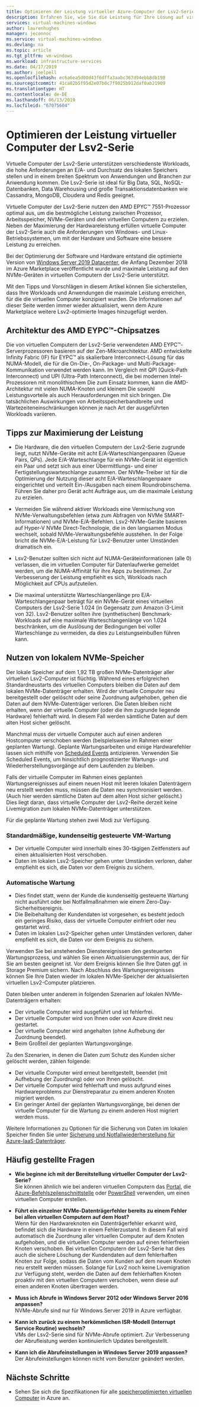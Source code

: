 ```yaml
---
title: Optimieren der Leistung virtueller Azure-Computer der Lsv2-Serie – Speicher | Microsoft-Dokumentation
description: Erfahren Sie, wie Sie die Leistung für Ihre Lösung auf virtuellen Computern der Lsv2-Serie optimieren.
services: virtual-machines-windows
author: laurenhughes
manager: jeconnoc
ms.service: virtual-machines-windows
ms.devlang: na
ms.topic: article
ms.tgt_pltfrm: vm-windows
ms.workload: infrastructure-services
ms.date: 04/17/2019
ms.author: joelpell
ms.openlocfilehash: ec6a6ea5d00d43f6dffa3aabc367d94ebb8db198
ms.sourcegitcommit: 41ca82b5f95d2e07b0c7f9025b912daf0ab21909
ms.translationtype: HT
ms.contentlocale: de-DE
ms.lasthandoff: 06/13/2019
ms.locfileid: "67075604"
---
```

# <a name="optimize-performance-on-the-lsv2-series-virtual-machines"></a>Optimieren der Leistung virtueller Computer der Lsv2-Serie

Virtuelle Computer der Lsv2-Serie unterstützen verschiedenste Workloads, die hohe Anforderungen an E/A- und Durchsatz des lokalen Speichers stellen und in einem breiten Spektrum von Anwendungen und Branchen zur Anwendung kommen.  Die Lsv2-Serie ist ideal für Big Data, SQL, NoSQL-Datenbanken, Data Warehousing und große Transaktionsdatenbanken wie Cassandra, MongoDB, Cloudera und Redis geeignet.

Virtuelle Computer der Lsv2-Serie nutzen den AMD EPYC™ 7551-Prozessor optimal aus, um die bestmögliche Leistung zwischen Prozessor, Arbeitsspeicher, NVMe-Geräten und den virtuellen Computern zu erzielen. Neben der Maximierung der Hardwareleistung erfüllen virtuelle Computer der Lsv2-Serie auch die Anforderungen von Windows- und Linux-Betriebssystemen, um mit der Hardware und Software eine bessere Leistung zu erreichen.

Bei der Optimierung der Software und Hardware entstand die optimierte Version von [Windows Server 2019 Datacenter](https://azuremarketplace.microsoft.com/marketplace/apps/microsoftwindowsserver.windowsserver?tab=Overview), die Anfang Dezember 2018 im Azure Marketplace veröffentlicht wurde und maximale Leistung auf den NVMe-Geräten in virtuellen Computern der Lsv2-Serie unterstützt.

Mit den Tipps und Vorschlägen in diesem Artikel können Sie sicherstellen, dass Ihre Workloads und Anwendungen die maximale Leistung erreichen, für die die virtuellen Computer konzipiert wurden. Die Informationen auf dieser Seite werden immer wieder aktualisiert, wenn dem Azure Marketplace weitere Lsv2-optimierte Images hinzugefügt werden.

## <a name="amd-eypc-chipset-architecture"></a>Architektur des AMD EYPC™-Chipsatzes

Die von virtuellen Computern der Lsv2-Serie verwendeten AMD EYPC™-Serverprozessoren basieren auf der Zen-Mikroarchitektur. AMD entwickelte Infinity Fabric (IF) für EYPC™ als skalierbare Interconnect-Lösung für das NUMA-Modell, die für die On-Die-, On-Package- und Multi-Package-Kommunikation verwendet werden kann. Im Vergleich mit QPI (Quick-Path Interconnect) und UPI (Ultra-Path Interconnect), die bei modernen Intel-Prozessoren mit monolithischem Die zum Einsatz kommen, kann die AMD-Architektur mit vielen NUMA-Knoten und kleinem Die sowohl Leistungsvorteile als auch Herausforderungen mit sich bringen. Die tatsächlichen Auswirkungen von Arbeitsspeicherbandbreite und Wartezeiteneinschränkungen können je nach Art der ausgeführten Workloads variieren.

## <a name="tips-for-maximizing-performance"></a>Tipps zur Maximierung der Leistung

* Die Hardware, die den virtuellen Computern der Lsv2-Serie zugrunde liegt, nutzt NVMe-Geräte mit acht E/A-Warteschlangenpaaren (Queue Pairs, QPs). Jede E/A-Warteschlange für ein NVMe-Gerät ist eigentlich ein Paar und setzt sich aus einer Übermittlungs- und einer Fertigstellungswarteschlange zusammen. Der NVMe-Treiber ist für die Optimierung der Nutzung dieser acht E/A-Warteschlangenpaare eingerichtet und verteilt Ein-/Ausgaben nach einem Roundrobinschema. Führen Sie daher pro Gerät acht Aufträge aus, um die maximale Leistung zu erzielen.

* Vermeiden Sie während aktiver Workloads eine Vermischung von NVMe-Verwaltungsbefehlen (etwa zum Abfragen von NVMe SMART-Informationen) und NVMe-E/A-Befehlen. Lsv2-NVMe-Geräte basieren auf Hyper-V NVMe Direct-Technologie, die in den langsamen Modus wechselt, sobald NVMe-Verwaltungsbefehle ausstehen. In der Folge bricht die NVMe-E/A-Leistung für Lsv2-Benutzer unter Umständen dramatisch ein.

* Lsv2-Benutzer sollten sich nicht auf NUMA-Geräteinformationen (alle 0) verlassen, die im virtuellen Computer für Datenlaufwerke gemeldet werden, um die NUMA-Affinität für ihre Apps zu bestimmen. Zur Verbesserung der Leistung empfiehlt es sich, Workloads nach Möglichkeit auf CPUs aufzuteilen. 

* Die maximal unterstützte Warteschlangenlänge pro E/A-Warteschlangenpaar beträgt für ein NVMe-Gerät eines virtuellen Computers der Lsv2-Serie 1.024 (in Gegensatz zum Amazon i3-Limit von 32). Lsv2-Benutzer sollten ihre (synthetischen) Benchmark-Workloads auf eine maximale Warteschlangenlänge von 1.024 beschränken, um die Auslösung der Bedingungen bei voller Warteschlange zu vermeiden, da dies zu Leistungseinbußen führen kann.

## <a name="utilizing-local-nvme-storage"></a>Nutzen von lokalem NVMe-Speicher

Der lokale Speicher auf dem 1,92 TB großen NVMe-Datenträger aller virtuellen Lsv2-Computer ist flüchtig. Während eines erfolgreichen Standardneustarts des virtuellen Computers bleiben die Daten auf dem lokalen NVMe-Datenträger erhalten. Wird der virtuelle Computer neu bereitgestellt oder gelöscht oder seine Zuordnung aufgehoben, gehen die Daten auf dem NVMe-Datenträger verloren. Die Daten bleiben nicht erhalten, wenn der virtuelle Computer (oder die ihm zugrunde liegende Hardware) fehlerhaft wird. In diesem Fall werden sämtliche Daten auf dem alten Host sicher gelöscht.

Manchmal muss der virtuelle Computer auch auf einen anderen Hostcomputer verschoben werden (beispielsweise im Rahmen einer geplanten Wartung). Geplante Wartungsarbeiten und einige Hardwarefehler lassen sich mithilfe von [Scheduled Events](scheduled-events.md) antizipieren. Verwenden Sie Scheduled Events, um hinsichtlich prognostizierter Wartungs- und Wiederherstellungsvorgänge auf dem Laufenden zu bleiben.

Falls der virtuelle Computer im Rahmen eines geplanten Wartungsereignisses auf einem neuen Host mit leeren lokalen Datenträgern neu erstellt werden muss, müssen die Daten neu synchronisiert werden. (Auch hier werden sämtliche Daten auf dem alten Host sicher gelöscht.) Dies liegt daran, dass virtuelle Computer der Lsv2-Reihe derzeit keine Livemigration zum lokalen NVMe-Datenträger unterstützen.

Für die geplante Wartung stehen zwei Modi zur Verfügung.

### <a name="standard-vm-customer-controlled-maintenance"></a>Standardmäßige, kundenseitig gesteuerte VM-Wartung

- Der virtuelle Computer wird innerhalb eines 30-tägigen Zeitfensters auf einen aktualisierten Host verschoben.
- Daten im lokalen Lsv2-Speicher gehen unter Umständen verloren, daher empfiehlt es sich, die Daten vor dem Ereignis zu sichern.

### <a name="automatic-maintenance"></a>Automatische Wartung

- Dies findet statt, wenn der Kunde die kundenseitig gesteuerte Wartung nicht ausführt oder bei Notfallmaßnahmen wie einem Zero-Day-Sicherheitsereignis.
- Die Beibehaltung der Kundendaten ist vorgesehen, es besteht jedoch ein geringes Risiko, dass der virtuelle Computer einfriert oder neu gestartet wird.
- Daten im lokalen Lsv2-Speicher gehen unter Umständen verloren, daher empfiehlt es sich, die Daten vor dem Ereignis zu sichern.

Verwenden Sie bei anstehenden Dienstereignissen den gesteuerten Wartungsprozess, und wählen Sie einen Aktualisierungstermin aus, der für Sie am besten geeignet ist. Vor dem Ereignis können Sie Ihre Daten ggf. in Storage Premium sichern. Nach Abschluss des Wartungsereignisses können Sie Ihre Daten wieder im lokalen NVMe-Speicher der aktualisierten virtuellen Lsv2-Computer platzieren.

Daten bleiben unter anderem in folgenden Szenarien auf lokalen NVMe-Datenträgern erhalten:

- Der virtuelle Computer wird ausgeführt und ist fehlerfrei.
- Der virtuelle Computer wird von Ihnen oder von Azure direkt neu gestartet.
- Der virtuelle Computer wird angehalten (ohne Aufhebung der Zuordnung beendet).
- Beim Großteil der geplanten Wartungsvorgänge.

Zu den Szenarien, in denen die Daten zum Schutz des Kunden sicher gelöscht werden, zählen folgende:

- Der virtuelle Computer wird erneut bereitgestellt, beendet (mit Aufhebung der Zuordnung) oder von Ihnen gelöscht.
- Der virtuelle Computer wird fehlerhaft und muss aufgrund eines Hardwareproblems zur Dienstreparatur zu einem anderen Knoten migriert werden.
- Ein geringer Anteil der geplanten Wartungsvorgänge, bei denen der virtuelle Computer für die Wartung zu einem anderen Host migriert werden muss.

Weitere Informationen zu Optionen für die Sicherung von Daten im lokalen Speicher finden Sie unter [Sicherung und Notfallwiederherstellung für Azure-IaaS-Datenträger](backup-and-disaster-recovery-for-azure-iaas-disks.md).

## <a name="frequently-asked-questions"></a>Häufig gestellte Fragen

* **Wie beginne ich mit der Bereitstellung virtueller Computer der Lsv2-Serie?**  
   Sie können ähnlich wie bei anderen virtuellen Computern das [Portal](quick-create-portal.md), die [Azure-Befehlszeilenschnittstelle](quick-create-cli.md) oder [PowerShell](quick-create-powershell.md) verwenden, um einen virtuellen Computer erstellen.

* **Führt ein einzelner NVMe-Datenträgerfehler bereits zu einem Fehler bei allen virtuellen Computern auf dem Host?**  
   Wenn für den Hardwareknoten ein Datenträgerfehler erkannt wird, befindet sich die Hardware in einem Fehlerzustand. In diesem Fall wird automatisch die Zuordnung aller virtuellen Computer auf dem Knoten aufgehoben, und die virtuellen Computer werden auf einen fehlerfreien Knoten verschoben. Bei virtuellen Computern der Lsv2-Serie hat dies auch die sichere Löschung der Kundendaten auf dem fehlerhaften Knoten zur Folge, sodass die Daten vom Kunden auf dem neuen Knoten neu erstellt werden müssen. Solange für Lsv2 noch keine Livemigration zur Verfügung steht, werden die Daten auf dem fehlerhaften Knoten proaktiv mit den virtuellen Computern verschoben, wenn diese auf einen anderen Knoten übertragen werden.

* **Muss ich Abrufe in Windows Server 2012 oder Windows Server 2016 anpassen?**  
   NVMe-Abrufe sind nur für Windows Server 2019 in Azure verfügbar.  

* **Kann ich zurück zu einem herkömmlichen ISR-Modell (Interrupt Service Routine) wechseln?**  
   VMs der Lsv2-Serie sind für NVMe-Abrufe optimiert. Zur Verbesserung der Abrufleistung werden kontinuierlich Updates bereitgestellt.

* **Kann ich die Abrufeinstellungen in Windows Server 2019 anpassen?**  
   Der Abrufeinstellungen können nicht vom Benutzer geändert werden.
   
## <a name="next-steps"></a>Nächste Schritte

* Sehen Sie sich die Spezifikationen für alle [speicheroptimierten virtuellen Computer](sizes-storage.md) in Azure an.
